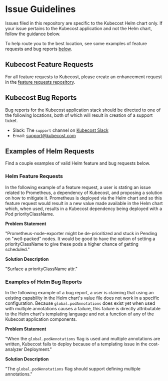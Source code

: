 # Issue Guidelines

Issues filed in this repository are specific to the Kubecost Helm chart only. If your issue pertains to the Kubecost application and not the Helm chart, follow the guidance below.

To help route you to the best location, see some examples of feature requests and bug reports [below](#examples-of-helm-requests).

## Kubecost Feature Requests

For all feature requests to Kubecost, please create an enhancement request in the [feature requests repository](https://github.com/kubecost/feature-requests).

## Kubecost Bug Reports

Bug reports for the Kubecost application stack should be directed to one of the following locations, both of which will result in creation of a support ticket.

* Slack: The `support` channel on [Kubecost Slack](https://kubecost.com/join-slack)
* Email: [support@kubecost.com](mailto:support@kubecost.com)

## Examples of Helm Requests

Find a couple examples of valid Helm feature and bug requests below.

### Helm Feature Requests

In the following example of a feature request, a user is stating an issue related to Prometheus, a dependency of Kubecost, and proposing a solution on how to mitigate it. Prometheus is deployed via the Helm chart and so this feature request would result in a new value made available in the Helm chart which, when used, results in a Kubecost dependency being deployed with a Pod priorityClassName.

**Problem Statement**

"Prometheus-node-exporter might be de-prioritized and stuck in Pending on "well-packed" nodes. It would be good to have the option of setting a priorityClassName to give these pods a higher chance of getting scheduled."

**Solution Description**

"Surface a priorityClassName attr."

### Examples of Helm Bug Reports

In the following example of a bug report, a user is claiming that using an existing capability in the Helm chart's value file does not work in a specific configuration. Because `global.podAnnotations` does exist yet when used with multiple annotations causes a failure, this failure is directly attributable to the Helm chart's templating language and not a function of any of the Kubecost application components.

**Problem Statement**

"When the `global.podAnnotations` flag is used and multiple annotations are written, Kubecost fails to deploy because of a templating issue in the cost-analyzer Deployment."

**Solution Description**

"The `global.podAnnotations` flag should support defining multiple annotations."
